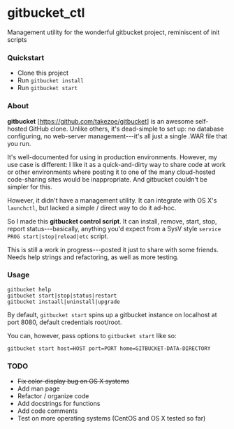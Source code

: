 # gitbucket_ctl
Management utility for the wonderful gitbucket project, reminiscent of init scripts

### Quickstart

* Clone this project
* Run `gitbucket install`
* Run `gitbucket start`


### About

**gitbucket** [https://github.com/takezoe/gitbucket] is an awesome self-hosted GitHub clone. Unlike others, it's dead-simple to set up: no database configuring, no web-server management---it's all just a single .WAR file that you run.

It's well-documented for using in production environments. However, my use case is different: I like it as a quick-and-dirty way to share code at work or other environments where posting it to one of the many cloud-hosted code-sharing sites would be inappropriate. And gitbucket couldn't be simpler for this.

However, it didn't have a management utility. It can integrate with OS X's `launchctl`, but lacked a simple / direct way to do it ad-hoc.

So I made this **gitbucket control script**. It can install, remove, start, stop, report status---basically, anything you'd expect from a SysV style `service PROG start|stop|reload|etc` script.

This is still a work in progress---posted it just to share with some friends. Needs help strings and refactoring, as well as more testing.
### Usage

```
gitbucket help
gitbucket start|stop|status|restart
gitbucket instaall|uninstall|upgrade
```

By default, `gitbucket start` spins up a gitbucket instance on localhost at port 8080, default credentials root/root.

You can, however, pass options to `gitbucket start` like so:
```
gitbucket start host=HOST port=PORT home=GITBUCKET-DATA-DIRECTORY
```

### TODO

* ~~Fix color-display bug on OS X systems~~
* Add man page
* Refactor / organize code
* Add docstrings for functions
* Add code comments
* Test on more operating systems (CentOS and OS X tested so far)
